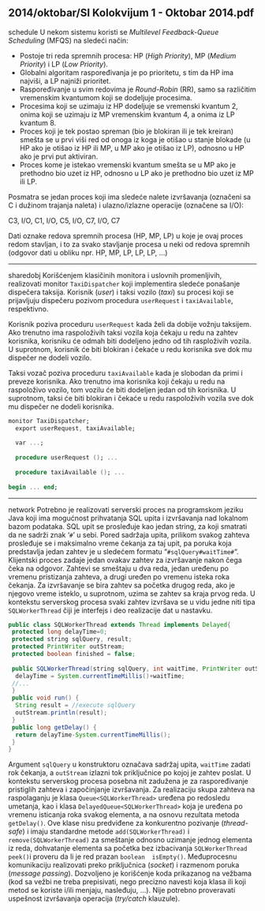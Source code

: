2014/oktobar/SI Kolokvijum 1 - Oktobar 2014.pdf
--------------------------------------------------------------------------------
schedule
U nekom sistemu koristi se *Multilevel Feedback-Queue Scheduling* (MFQS) na sledeći način: 

- Postoje  tri  reda  spremnih  procesa:  HP  (*High Priority*),  MP  (*Medium  Priority*)  i  LP (*Low Priority*). 
- Globalni  algoritam  raspoređivanja  je  po  prioritetu,  s  tim  da  HP  ima  najviši,  a  LP najniži prioritet. 
- Raspoređivanje   u   svim   redovima   je *Round-Robin* (RR),   samo   sa   različitim vremenskim kvantumom koji se dodeljuje procesima. 
- Procesima  koji  se  uzimaju  iz  HP  dodeljuje  se  vremenski  kvantum  2,  onima  koji  se uzimaju iz MP vremenskim kvantum 4, a onima iz LP kvantum 8. 
- Proces  koji je tek postao spreman (bio je blokiran ili je tek kreiran) smešta se u prvi viši red od onoga iz koga je otišao u stanje blokade (u HP ako je otišao iz HP ili MP, u MP ako je otišao iz LP), odnosno u HP ako je prvi put aktiviran. 
- Proces kome je istekao vremenski kvantum smešta se u MP ako je prethodno bio uzet iz HP, odnosno u LP ako je prethodno bio uzet iz MP ili LP. 

Posmatra  se  jedan  proces  koji  ima  sledeće  nalete  izvršavanja  (označeni  sa  C  i  dužinom trajanja naleta) i ulazno/izlazne operacije (označene sa I/O): 

C3, I/O, C1, I/O, C5, I/O, C7, I/O, C7 

Dati oznake redova spremnih procesa (HP, MP, LP) u koje je ovaj proces redom stavljan, i to za  svako  stavljanje  procesa  u  neki  od  redova  spremnih  (odgovor  dati  u  obliku  npr.  HP,  MP, LP, LP, LP, ...)

--------------------------------------------------------------------------------
sharedobj
Korišćenjem    klasičinih    monitora    i    uslovnih    promenljivih,    realizovati    monitor `TaxiDispatcher` koji  implementira  sledeće  ponašanje  dispečera  taksija.  Korisnik  (*user*)  i taksi  vozilo  (*taxi*)  su procesi koji se prijavljuju dispečeru pozivom procedura `userRequest` i `taxiAvailable`, respektivno. 

Korisnik  poziva  proceduru `userRequest` kada  želi  da  dobije  vožnju  taksijem.  Ako trenutno ima raspoloživih taksi vozila koja čekaju u redu na zahtev korisnika, korisniku će odmah biti dodeljeno  jedno  od tih rasploživih vozila. U suprotnom,  korisnik  će biti  blokiran i  čekaće u redu korisnika sve dok mu dispečer ne dodeli vozilo. 

Taksi vozač poziva proceduru `taxiAvailable` kada je slobodan da primi i preveze korisnika. Ako  trenutno  ima  korisnika  koji  čekaju  u  redu  na  raspoloživo  vozilo,  tom  vozilu  će  biti dodeljen  jedan  od  tih  korisnika.  U  suprotnom,  taksi  će  biti  blokiran  i  čekaće  u  redu raspoloživih vozila sve dok mu dispečer ne dodeli korisnika. 
```ada
monitor TaxiDispatcher; 
  export userRequest, taxiAvailable; 
 
  var ...; 
 
  procedure userRequest (); ... 
 
  procedure taxiAvailable (); ... 
 
begin ... end;
```

--------------------------------------------------------------------------------
network
Potrebno  je  realizovati  serverski  proces  na  programskom  jeziku  Java  koji  ima  mogućnost prihvatanja  SQL  upita  i  izvršavanja  nad  lokalnom  bazom  podataka.  SQL  upit  se  prosleđuje kao jedan string, za koji smatrati da ne sadrži znak ‘`#`’ u sebi. Pored sadržaja upita, prilikom svakog  zahteva  prosleđuje  se  i  maksimalno  vreme  čekanja za taj  upit,  pa  poruka  koja predstavlja  jedan  zahtev  je  u  sledećem  formatu  “`#sqlQuery#waitTime#`“.  Klijentski  proces zadaje jedan ovakav zahtev za izvršavanje nakon čega čeka na odgovor. Zahtevi se smeštaju u dva  reda,  jedan  uređenu  po  vremenu  pristizanja  zahteva,  a  drugi  uređen  po  vremenu  isteka roka  čekanja.  Za  izvršavanje se  bira  zahtev  sa  početka  drugog  reda,  ako  je  njegovo  vreme isteklo, u  suprotnom,  uzima  se  zahtev  sa  kraja  prvog reda. U  kontekstu  serverskog  procesa svaki  zahtev  izvršava  se  u  vidu  jedne  niti  tipa `SQLWorkerThread` čiji  je  interfejs  i  deo realizacije dat u nastavku.  
```java
public class SQLWorkerThread extends Thread implements Delayed{ 
 protected long delayTime=0; 
 protected string sqlQuery, result; 
 protected PrintWriter outStream; 
 protected boolean finished = false; 
  
 public SQLWorkerThread(string sqlQuery, int waitTime, PrintWriter outStream) {  
  delayTime = System.currentTimeMillis()+waitTime; 
 //... 
 } 
 public void run() { 
  String result = //execute sqlQuery 
  outStream.println(result); 
 } 
 public long getDelay() { 
  return delayTime-System.currentTimeMillis();  
 } 
}
```
Argument `sqlQuery` u  konstruktoru označava  sadržaj  upita, `waitTime` zadati  rok  čekanja,  a `outStream` izlazni tok priključnice po kojoj je zahtev poslat. U kontekstu serverskog procesa posebna  nit  zadužena  je  za  raspoređivanje  pristiglih  zahteva i  započinjanje izvršavanja. Za realizaciju  skupa  zahteva  na  raspolaganju  je  klasa `Queue<SQLWorkerThread>` uređena  po redosledu umetanja, kao  i  klasa `DelayedQueue<SQLWorkerThread>` koja  je  uređena  po vremenu  isticanja  roka  svakog  elementa, a na  osnovu  rezultata  metoda `getDelay()`. Ove klase nisu  predviđene  za  konkurentno  pozivanje  (*thread-safe*)  i imaju  standardne  metode `add(SQLWorkerThread)` i `remove(SQLWorkerThread)` za  smeštanje  odnosno  uzimanje jednog  elementa  iz  reda,  dohvatanje  elementa sa početka bez  izbacivanja `SQLWorkerThread peek()`i  proveru  da  li  je  red  prazan `boolean  isEmpty()`. Međuprocesnu  komunikaciju realizovati preko priključnica (*socket*)  i  razmenom  poruka  (*message passing*). Dozvoljeno je korišćenje  koda  prikazanog  na  vežbama  (kod  sa  vežbi  ne  treba  prepisivati,  nego  precizno navesti  koja  klasa  ili  koji  metod  se  koriste  i/ili  menjaju,  nasleđuju, ...).  Nije  potrebno proveravati uspešnost izvršavanja operacija (*try/catch* klauzule). 
